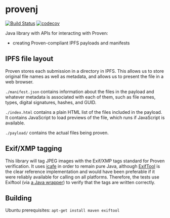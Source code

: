 # provenj

[![Build Status](https://travis-ci.org/1AmOXsGnfXdbNg3RMTyPCHkn2aT/provenj.svg?branch=master)](https://travis-ci.org/1AmOXsGnfXdbNg3RMTyPCHkn2aT/provenj)
[![codecov](https://codecov.io/gh/1AmOXsGnfXdbNg3RMTyPCHkn2aT/provenj/branch/master/graph/badge.svg)](https://codecov.io/gh/1AmOXsGnfXdbNg3RMTyPCHkn2aT/provenj)

Java library with APIs for interacting with Proven:
* creating Proven-compliant IPFS payloads and manifests

## IPFS file layout
Proven stores each submission in a directory in IPFS. This allows us to store
original file names as well as metadata, and allows us to present the file
in a web browser.

`./manifest.json` contains information about the files in the payload and
whatever metadata is associated with each of them, such as file names, types,
digital signatures, hashes, and GUID.

`./index.html` contains a plain HTML list of the files included in the payload. It contains JavaScript to load previews of the file, which runs if JavaScript is available.

`./payload/` contains the actual files being proven.

## Exif/XMP tagging
This library will tag JPEG images with the Exif/XMP tags standard for Proven verification.  It uses [icafe](https://github.com/dragon66/icafe) in order to remain pure Java, although [ExifTool](http://www.sno.phy.queensu.ca/~phil/exiftool/) is the clear reference implementation and would have been preferable if it were reliably available for calling on all platforms. Therefore, the tests use Exiftool (via [a Java wrapper](https://github.com/mjeanroy/exiftool)) to verify that the tags are written correctly.

## Building

Ubuntu prerequisites:
`apt-get install maven exiftool`
